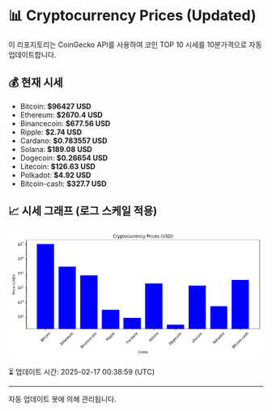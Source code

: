 
# 📊 Cryptocurrency Prices (Updated)

이 리포지토리는 CoinGecko API를 사용하여 코인 TOP 10 시세를 10분가격으로 자동 업데이트합니다.

## 💰 현재 시세
- Bitcoin: **$96427 USD**
- Ethereum: **$2670.4 USD**
- Binancecoin: **$677.56 USD**
- Ripple: **$2.74 USD**
- Cardano: **$0.783557 USD**
- Solana: **$189.08 USD**
- Dogecoin: **$0.26654 USD**
- Litecoin: **$126.63 USD**
- Polkadot: **$4.92 USD**
- Bitcoin-cash: **$327.7 USD**

## 📈 시세 그래프 (로그 스케일 적용)
![Crypto Prices](crypto_prices.png)

⏳ 업데이트 시간: 2025-02-17 00:38:59 (UTC)

---
자동 업데이트 봇에 의해 관리됩니다.
